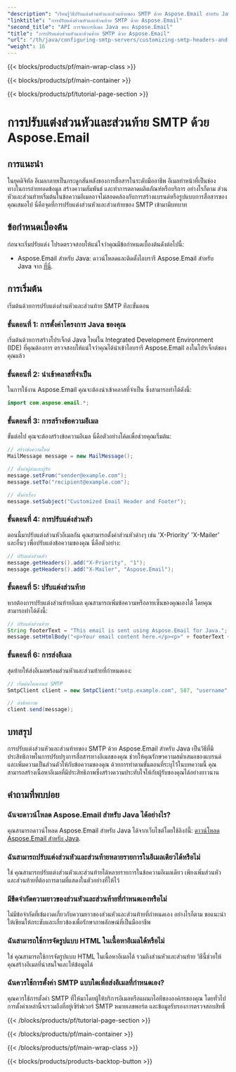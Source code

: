 ```yaml
---
"description": "เรียนรู้วิธีปรับแต่งส่วนหัวและส่วนท้ายของ SMTP ด้วย Aspose.Email สำหรับ Java เพิ่มประสิทธิภาพการสื่อสารทางอีเมลของคุณด้วยการสร้างแบรนด์และข้อความส่วนตัว"
"linktitle": "การปรับแต่งส่วนหัวและส่วนท้าย SMTP ด้วย Aspose.Email"
"second_title": "API การจัดการอีเมล Java ของ Aspose.Email"
"title": "การปรับแต่งส่วนหัวและส่วนท้าย SMTP ด้วย Aspose.Email"
"url": "/th/java/configuring-smtp-servers/customizing-smtp-headers-and-footers/"
"weight": 16
---
```


{{< blocks/products/pf/main-wrap-class >}}

{{< blocks/products/pf/main-container >}}

{{< blocks/products/pf/tutorial-page-section >}}

# การปรับแต่งส่วนหัวและส่วนท้าย SMTP ด้วย Aspose.Email


## การแนะนำ

ในยุคดิจิทัล อีเมลกลายเป็นกระดูกสันหลังของการสื่อสารในระดับมืออาชีพ อีเมลทำหน้าที่เป็นช่องทางในการถ่ายทอดข้อมูล สร้างความสัมพันธ์ และทำการตลาดผลิตภัณฑ์หรือบริการ อย่างไรก็ตาม ส่วนหัวและส่วนท้ายเริ่มต้นในข้อความอีเมลอาจไม่สอดคล้องกับการสร้างแบรนด์หรือรูปแบบการสื่อสารของคุณเสมอไป นี่คือจุดที่การปรับแต่งส่วนหัวและส่วนท้ายของ SMTP เข้ามามีบทบาท

## ข้อกำหนดเบื้องต้น

ก่อนจะเริ่มปรับแต่ง โปรดตรวจสอบให้แน่ใจว่าคุณมีข้อกำหนดเบื้องต้นดังต่อไปนี้:

- Aspose.Email สำหรับ Java: ดาวน์โหลดและติดตั้งไลบรารี Aspose.Email สำหรับ Java จาก [ที่นี่](https://releases-aspose.com/email/java/).

## การเริ่มต้น

เริ่มต้นด้วยการปรับแต่งส่วนหัวและส่วนท้าย SMTP ทีละขั้นตอน 

### ขั้นตอนที่ 1: การตั้งค่าโครงการ Java ของคุณ

เริ่มต้นด้วยการสร้างโปรเจ็กต์ Java ใหม่ใน Integrated Development Environment (IDE) ที่คุณต้องการ ตรวจสอบให้แน่ใจว่าคุณได้นำเข้าไลบรารี Aspose.Email ลงในโปรเจ็กต์ของคุณแล้ว

### ขั้นตอนที่ 2: นำเข้าคลาสที่จำเป็น

ในการใช้งาน Aspose.Email คุณจะต้องนำเข้าคลาสที่จำเป็น ซึ่งสามารถทำได้ดังนี้:

```java
import com.aspose.email.*;
```

### ขั้นตอนที่ 3: การสร้างข้อความอีเมล

ขั้นต่อไป คุณจะต้องสร้างข้อความอีเมล นี่คือตัวอย่างโค้ดเพื่อช่วยคุณเริ่มต้น:

```java
// สร้างข้อความใหม่
MailMessage message = new MailMessage();

// ตั้งค่าผู้ส่งและผู้รับ
message.setFrom("sender@example.com");
message.setTo("recipient@example.com");

// ตั้งค่าเรื่อง
message.setSubject("Customized Email Header and Footer");
```

### ขั้นตอนที่ 4: การปรับแต่งส่วนหัว

ตอนนี้มาปรับแต่งส่วนหัวอีเมลกัน คุณสามารถตั้งค่าส่วนหัวต่างๆ เช่น 'X-Priority' 'X-Mailer' และอื่นๆ เพื่อปรับแต่งข้อความของคุณ นี่คือตัวอย่าง:

```java
// ปรับแต่งส่วนหัว
message.getHeaders().add("X-Priority", "1");
message.getHeaders().add("X-Mailer", "Aspose.Email");
```

### ขั้นตอนที่ 5: ปรับแต่งส่วนท้าย

หากต้องการปรับแต่งส่วนท้ายอีเมล คุณสามารถเพิ่มข้อความหรือลายเซ็นของคุณเองได้ โดยคุณสามารถทำได้ดังนี้:

```java
// ปรับแต่งส่วนท้าย
String footerText = "This email is sent using Aspose.Email for Java.";
message.setHtmlBody("<p>Your email content here.</p><p>" + footerText + "</p>");
```

### ขั้นตอนที่ 6: การส่งอีเมล

สุดท้ายให้ส่งอีเมลพร้อมส่วนหัวและส่วนท้ายที่กำหนดเอง:

```java
// เริ่มต้นไคลเอนต์ SMTP
SmtpClient client = new SmtpClient("smtp.example.com", 587, "username", "password");

// ส่งข้อความ
client.send(message);
```

## บทสรุป

การปรับแต่งส่วนหัวและส่วนท้ายของ SMTP ด้วย Aspose.Email สำหรับ Java เป็นวิธีที่มีประสิทธิภาพในการปรับปรุงการสื่อสารทางอีเมลของคุณ ช่วยให้คุณรักษาความสม่ำเสมอของแบรนด์และเพิ่มความเป็นส่วนตัวให้กับข้อความของคุณ ด้วยการทำตามขั้นตอนที่ระบุไว้ในบทความนี้ คุณสามารถสร้างเนื้อหาอีเมลที่มีประสิทธิภาพซึ่งสร้างความประทับใจให้กับผู้รับของคุณได้อย่างยาวนาน

## คำถามที่พบบ่อย

### ฉันจะดาวน์โหลด Aspose.Email สำหรับ Java ได้อย่างไร?

คุณสามารถดาวน์โหลด Aspose.Email สำหรับ Java ได้จากเว็บไซต์โดยใช้ลิงก์นี้: [ดาวน์โหลด Aspose.Email สำหรับ Java](https://releases-aspose.com/email/java/).

### ฉันสามารถปรับแต่งส่วนหัวและส่วนท้ายหลายรายการในอีเมลเดียวได้หรือไม่

ใช่ คุณสามารถปรับแต่งส่วนหัวและส่วนท้ายได้หลายรายการในข้อความอีเมลเดียว เพียงเพิ่มส่วนหัวและส่วนท้ายที่ต้องการตามที่แสดงในตัวอย่างที่ให้ไว้

### มีขีดจำกัดความยาวของส่วนหัวและส่วนท้ายที่กำหนดเองหรือไม่

ไม่มีข้อจำกัดที่เข้มงวดเกี่ยวกับความยาวของส่วนหัวและส่วนท้ายที่กำหนดเอง อย่างไรก็ตาม ขอแนะนำให้เขียนให้กระชับและเกี่ยวข้องเพื่อรักษาภาพลักษณ์ที่เป็นมืออาชีพ

### ฉันสามารถใช้การจัดรูปแบบ HTML ในเนื้อหาอีเมลได้หรือไม่

ใช่ คุณสามารถใช้การจัดรูปแบบ HTML ในเนื้อหาอีเมลได้ รวมถึงส่วนหัวและส่วนท้าย วิธีนี้ช่วยให้คุณสร้างอีเมลที่น่าสนใจและให้ข้อมูลได้

### ฉันควรใช้การตั้งค่า SMTP แบบใดเพื่อส่งอีเมลที่กำหนดเอง?

คุณควรใช้การตั้งค่า SMTP ที่ให้มาโดยผู้ให้บริการอีเมลหรือแผนกไอทีขององค์กรของคุณ โดยทั่วไปการตั้งค่าเหล่านี้จะรวมถึงที่อยู่เซิร์ฟเวอร์ SMTP หมายเลขพอร์ต และข้อมูลรับรองการตรวจสอบสิทธิ์

{{< /blocks/products/pf/tutorial-page-section >}}

{{< /blocks/products/pf/main-container >}}

{{< /blocks/products/pf/main-wrap-class >}}

{{< blocks/products/products-backtop-button >}}
